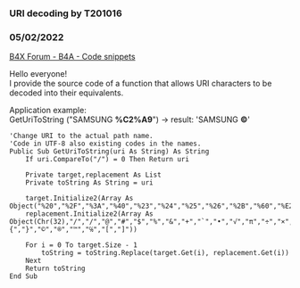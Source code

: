 ### URI decoding by T201016
### 05/02/2022
[B4X Forum - B4A - Code snippets](https://www.b4x.com/android/forum/threads/140282/)

Hello everyone!  
I provide the source code of a function that allows URI characters to be decoded into their equivalents.  
  
Application example:  
GetUriToString ("SAMSUNG **%C2%A9**") -> result: 'SAMSUNG **©**'  
  

```B4X
'Change URI to the actual path name.  
'Code in UTF-8 also existing codes in the names.  
Public Sub GetUriToString(uri As String) As String  
    If uri.CompareTo("/") = 0 Then Return uri  
  
    Private target,replacement As List  
    Private toString As String = uri  
  
    target.Initialize2(Array As Object("%20","%2F","%3A","%40","%23","%24","%25","%26","%2B","%60","%E2%80%A2","%E2%88%9A","%CF%80","%C3%B7","%C3%97","%C2%B6","%E2%88%86","%C2%A3","%C2%A2","%E2%82%AC","%C2%A5","%5E","%C2%B0","%3D","%7B","%7D","%C2%A9","%C2%AE","%E2%84%A2","%E2%84%85","%5B","%5D"))  
    replacement.Initialize2(Array As Object(Chr(32),"/","/","@","#","$","%","&","+","`","•","√","π","÷","×","¶","∆","£","¢","€","¥","^","°","=","{","}","©","®","™","℅","[","]"))  
    
    For i = 0 To target.Size - 1  
        toString = toString.Replace(target.Get(i), replacement.Get(i))  
    Next  
    Return toString  
End Sub
```